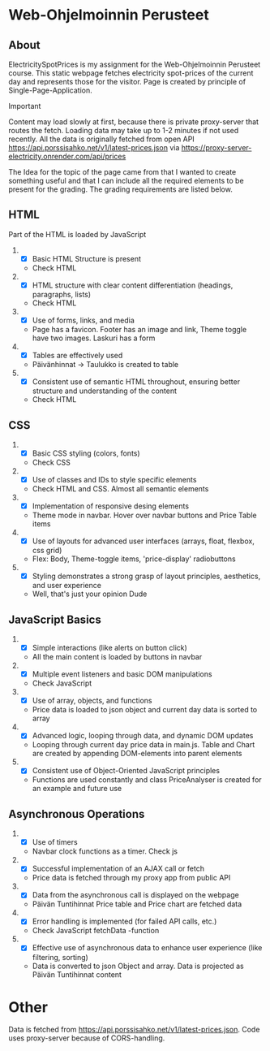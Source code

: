 # Web-Ohjelmoinnin Perusteet

## About
ElectricitySpotPrices is my assignment for the Web-Ohjelmoinnin Perusteet course. This static webpage fetches electricity spot-prices of the current day and represents those for the visitor. Page is created by principle of Single-Page-Application.

>[!IMPORTANT]
Content may load slowly at first, because there is private proxy-server that routes the fetch. Loading data may take up to 1-2 minutes if not used recently. All the data is originally fetched from open API https://api.porssisahko.net/v1/latest-prices.json via https://proxy-server-electricity.onrender.com/api/prices

The Idea for the topic of the page came from that I wanted to create something useful and that I can include all the required elements to be present for the grading. The grading requirements are listed below.

## HTML
Part of the HTML is loaded by JavaScript

1. - [x] Basic HTML Structure is present
    - Check HTML
2. - [x] HTML structure with clear content differentiation (headings, paragraphs, lists)
    - Check HTML
3. - [x] Use of forms, links, and media
    - Page has a favicon. Footer has an image and link, Theme toggle have two images. Laskuri has a form
4. - [x] Tables are effectively used
    - Päivänhinnat -> Taulukko is created to table
5. - [x] Consistent use of semantic HTML throughout, ensuring better structure and understanding of the content
    - Check HTML

## CSS

1. - [x] Basic CSS styling (colors, fonts)
    - Check CSS
2. - [x] Use of classes and IDs to style specific elements
    - Check HTML and CSS. Almost all semantic elements
3. - [x] Implementation of responsive desing elements
    - Theme mode in navbar. Hover over navbar buttons and Price Table items
4. - [x] Use of layouts for advanced user interfaces (arrays, float, flexbox, css grid)
    - Flex: Body, Theme-toggle items, 'price-display' radiobuttons
5. - [x] Styling demonstrates a strong grasp of layout principles, aesthetics, and user experience
    - Well, that's just your opinion Dude

## JavaScript Basics

1. - [x] Simple interactions (like alerts on button click)
    - All the main content is loaded by buttons in navbar
2. - [x] Multiple event listeners and basic DOM manipulations
    - Check JavaScript
3. - [x] Use of array, objects, and functions
    - Price data is loaded to json object and current day data is sorted to array
4. - [x] Advanced logic, looping through data, and dynamic DOM updates
    - Looping through current day price data in main.js. Table and Chart are created by appending DOM-elements into parent elements
5. - [x] Consistent use of Object-Oriented JavaScript principles
    - Functions are used constantly and class PriceAnalyser is created for an example and future use

## Asynchronous Operations

1. - [x] Use of timers
    - Navbar clock functions as a timer. Check js
2. - [x] Successful implementation of an AJAX call or fetch
    - Price data is fetched through my proxy app from public API
3. - [x] Data from the asynchronous call is displayed on the webpage
    - Päivän Tuntihinnat Price table and Price chart are fetched data
4. - [x] Error handling is implemented (for failed API calls, etc.)
    - Check JavaScript fetchData -function
5. - [x] Effective use of asynchronous data to enhance user experience (like filtering, sorting)
    - Data is converted to json Object and array. Data is projected as Päivän Tuntihinnat content

# Other

Data is fetched from https://api.porssisahko.net/v1/latest-prices.json. Code uses proxy-server because of CORS-handling.